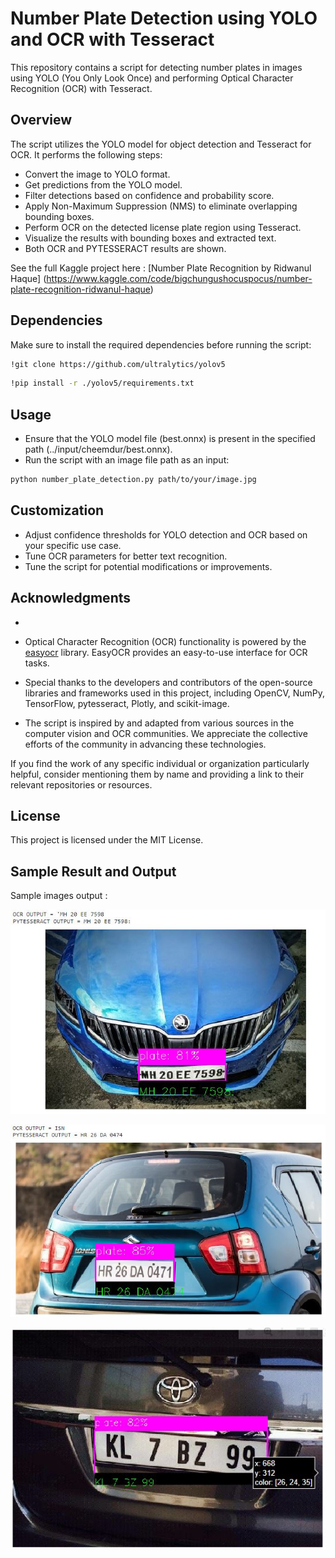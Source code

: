 # Number Plate Detection using YOLO and OCR with Tesseract

This repository contains a script for detecting number plates in images using YOLO (You Only Look Once) and performing Optical Character Recognition (OCR) with Tesseract.

## Overview

The script utilizes the YOLO model for object detection and Tesseract for OCR. It performs the following steps:

- Convert the image to YOLO format.
- Get predictions from the YOLO model.
- Filter detections based on confidence and probability score.
- Apply Non-Maximum Suppression (NMS) to eliminate overlapping bounding boxes.
- Perform OCR on the detected license plate region using Tesseract.
- Visualize the results with bounding boxes and extracted text.
- Both OCR and PYTESSERACT results are shown.

See the full Kaggle project here : [Number Plate Recognition by Ridwanul Haque] (https://www.kaggle.com/code/bigchungushocuspocus/number-plate-recognition-ridwanul-haque)

## Dependencies

Make sure to install the required dependencies before running the script:

```bash
!git clone https://github.com/ultralytics/yolov5
```

```bash
!pip install -r ./yolov5/requirements.txt
```

## Usage
- Ensure that the YOLO model file (best.onnx) is present in the specified path (../input/cheemdur/best.onnx).
- Run the script with an image file path as an input:
```bash
python number_plate_detection.py path/to/your/image.jpg
```
## Customization
- Adjust confidence thresholds for YOLO detection and OCR based on your specific use case.
- Tune OCR parameters for better text recognition.
- Tune the script for potential modifications or improvements.

## Acknowledgments

- 

- Optical Character Recognition (OCR) functionality is powered by the [easyocr](https://github.com/JaidedAI/EasyOCR) library. EasyOCR provides an easy-to-use interface for OCR tasks.

- Special thanks to the developers and contributors of the open-source libraries and frameworks used in this project, including OpenCV, NumPy, TensorFlow, pytesseract, Plotly, and scikit-image.

- The script is inspired by and adapted from various sources in the computer vision and OCR communities. We appreciate the collective efforts of the community in advancing these technologies.

If you find the work of any specific individual or organization particularly helpful, consider mentioning them by name and providing a link to their relevant repositories or resources.

## License
This project is licensed under the MIT License.

## Sample Result and Output
Sample images output :

![Output1](https://github.com/RidwanulHaque111/Vehicle-Number-Plate-Detection-CSE-472-Machine-Learning-Project-/blob/61a695e488754aaba2e5a6e8509fa799e3e59d40/output%20example/output1.JPG)

![Output2](https://github.com/RidwanulHaque111/Vehicle-Number-Plate-Detection-CSE-472-Machine-Learning-Project-/blob/61a695e488754aaba2e5a6e8509fa799e3e59d40/output%20example/output2.JPG)

![Output3](https://github.com/RidwanulHaque111/Vehicle-Number-Plate-Detection-CSE-472-Machine-Learning-Project-/blob/61a695e488754aaba2e5a6e8509fa799e3e59d40/output%20example/output3.JPG)
